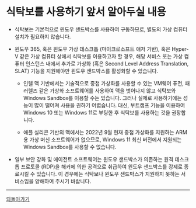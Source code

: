 # 식탁보를 사용하기 앞서 알아두실 내용

- 식탁보는 기본적으로 윈도우 샌드박스를 사용하여 구동하므로, 별도의 가상 컴퓨터 설치가 필요하지 않습니다.

- 윈도우 365, 혹은 윈도우 가상 데스크톱 (마이크로소프트 애저 기반), 혹은 Hyper-V 같은 가상 컴퓨터 상에서 식탁보를 이용하고자 할 경우, 해당 서비스 또는 가상 컴퓨터 인스턴스 내에서 추가로 가상화 (혹은 Second Level Address Translation, SLAT) 기능을 지원해야만 윈도우 샌드박스를 활성화할 수 있습니다.

  - 인텔 맥 기반에서는 기술적으로 중첩 가상화를 사용할 수 있는 VM웨어 퓨전, 패러렐즈 같은 가상화 소프트웨어를 사용하여 맥을 벗어나지 않고 식탁보와 Windows Sandbox를 이용할 수는 있습니다. 그러나 실제로 사용하기에는 성능이 많이 떨어져 사용을 권하기 어렵습니다. 대신, 부트캠프 기능을 이용하여 Windows 10 또는 Windows 11로 부팅한 후 식탁보를 사용하는 것을 권장합니다.

  - 애플 실리콘 기반의 맥에서는 2022년 9월 현재 중첩 가상화를 지원하는 ARM용 가상 머신 소프트웨어가 없으므로, Windows 11 최신 버전에서 지원되는 Windows Sandbox를 사용할 수 없습니다.

- 일부 보안 강화 및 에이전트 소프트웨어는 윈도우 샌드박스가 의존하는 원격 데스크톱 프로토콜 (RDP)을 해커에 의한 공격으로 취급하여 윈도우 샌드박스를 강제로 종료시킬 수 있습니다. 이 경우에는 식탁보나 윈도우 샌드박스가 지원하지 못하는 서비스임을 양해하여 주시기 바랍니다.

---

[되돌아가기](index.md)
